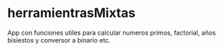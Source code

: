 # herramientrasMixtas

App con funciones utiles para calcular numeros primos, factorial, años bisiestos y conversor a binario etc.
